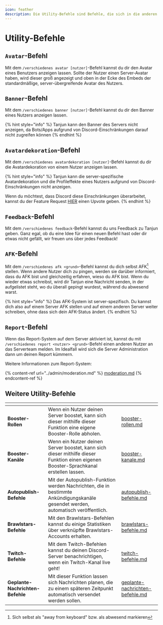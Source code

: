 ```yaml
---
icon: feather
description: Die Utility-Befehle sind Befehle, die sich in die anderen Befehlsgruppen nicht einsortieren lassen. Sie können alles mögliche machen.
---
```


# Utility-Befehle

## `Avatar`-Befehl

Mit dem `/verschiedenes avatar [nutzer]`-Befehl kannst du dir den Avatar eines Benutzers anzeigen lassen. Sollte der Nutzer einen Server-Avatar haben, wird dieser groß angezeigt und oben in der Ecke des Embeds der standardmäßige, server-übergreifende Avatar des Nutzers.

## `Banner`-Befehl

Mit dem `/verschiedenes banner [nutzer]`-Befehl kannst du dir den Banner eines Nutzers anzeigen lassen.

{% hint style="info" %}
Tanjun kann den Banner des Servers nicht anzeigen, da Bots/Apps aufgrund von Discord-Einschränkungen darauf nicht zugreifen können
{% endhint %}

## `Avatardekoration`-Befehl

Mit dem `/verschiedenes avatardekoration [nutzer]`-Befehl kannst du dir die Avatardekoration von einem Nutzer anzeigen lassen.

{% hint style="info" %}
Tanjun kann die server-spezifische Avatardekoration und die Profileffekte eines Nutzers aufgrund von Discord-Einschränkungen nicht anzeigen.

Wenn du möchtest, dass Discord diese Einschränkungen überarbeitet, kannst du der Feature Request [HIER](https://github.com/discord/discord-api-docs/discussions/7315) einen Upvote geben.
{% endhint %}

## `Feedback`-Befehl

Mit dem `/verschiedenes feedback`-Befehl kannst du uns Feedback zu Tanjun geben. Ganz egal, ob du eine Idee für einen neuen Befehl hast oder dir etwas nicht gefällt, wir freuen uns über jedes Feedback!

## `AFK`-Befehl

Mit dem `/verschiedenes afk <grund>`-Befehl kannst du dich selbst AFK[^1] stellen. Wenn andere Nutzer dich zu pingen, werden sie darüber informiert, dass du AFK bist und gleichzeitig erfahren, wieso du AFK bist. Wenn du wieder etwas schreibst, wird dir Tanjun eine Nachricht senden, in der aufgelistet steht, wo du überall gepingt wurdest, während du abwesend warst.

{% hint style="info" %}
Das AFK-System ist server-spezifisch. Du kannst dich also auf einem Server AFK stellen und auf einem anderen Server weiter schreiben, ohne dass sich dein AFK-Status ändert.
{% endhint %}

## `Report`-Befehl

Wenn das Report-System auf dem Server aktiviert ist, kannst du mit `/verschiedenes report <nutzer> <grund>`-Befehl einen anderen Nutzer an das Serverteam melden. Im Idealfall wird sich die Server Administration dann um deinen Report kümmern.

Weitere Informationen zum Report-System:

{% content-ref url="../admin/moderation.md" %}
[moderation.md](../admin/moderation.md)
{% endcontent-ref %}

## Weitere Utility-Befehle

<table data-view="cards"><thead><tr><th></th><th></th><th data-hidden data-card-target data-type="content-ref"></th></tr></thead><tbody><tr><td><strong>Booster-Rollen</strong></td><td>Wenn ein Nutzer deinen Server boostet, kann sich dieser mithilfe dieser Funktion eine eigene Booster-Rolle abholen.</td><td><a href="booster-rollen.md">booster-rollen.md</a></td></tr><tr><td><strong>Booster-Kanäle</strong></td><td>Wenn ein Nutzer deinen Server boostet, kann sich dieser mithilfe dieser Funktion einen eigenen Booster-Sprachkanal erstellen lassen.</td><td><a href="booster-kanale.md">booster-kanale.md</a></td></tr><tr><td><strong>Autopublish-Befehle</strong></td><td>Mit der Autopublish-Funktion werden Nachrichten, die in bestimmte Ankündigungskanäle gesendet werden, automatisch veröffentlich.</td><td><a href="autopublish-befehle.md">autopublish-befehle.md</a></td></tr><tr><td><strong>Brawlstars-Befehle</strong></td><td>Mit den Brawlstars-Befehlen kannst du einige Statistiken über verknüpfte Brawlstars-Accounts erhalten.</td><td><a href="brawlstars-befehle.md">brawlstars-befehle.md</a></td></tr><tr><td><strong>Twitch-Befehle</strong></td><td>Mit dem Twitch-Befehlen kannst du deinen Discord-Server benachrichtigen, wenn ein Twitch-Kanal live geht!</td><td><a href="twitch-befehle.md">twitch-befehle.md</a></td></tr><tr><td><strong>Geplante-Nachrichten-Befehle</strong></td><td>Mit dieser Funktion lassen sich Nachrichten planen, die zu einem späteren Zeitpunkt automatisch versendet werden sollen.</td><td><a href="geplante-nachrichten-befehle.md">geplante-nachrichten-befehle.md</a></td></tr></tbody></table>

[^1]: Sich selbst als "away from keyboard" bzw. als abwesend markieren
